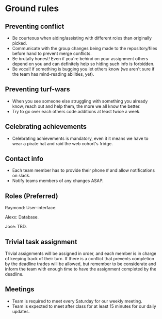 # Ground rules

## Preventing conflict

* Be courteous when aiding/assisting with different roles than originally picked.
* Communicate with the group changes being made to the repository/files before hand to prevent merge conflicts.
* Be brutally honest! Even if you're behind on your assignment others depend on you and can definitely help so hiding such info is forbidden.
* Be vocal! if something is bugging you let others know (we aren't sure if the team has mind-reading abilities, yet).

## Preventing turf-wars

* When you see someone else struggling with something you already know, reach out and help them, the more we all know the better.
* Try to go over each others code additions at least twice a week.

## Celebrating achievements

* Celebrating achievements is mandatory, even it it means we have to wear a pirate hat and raid the web cohort's fridge.

## Contact info

* Each team member has to provide their phone # and allow notifications on slack.
* Notify teams members of any changes ASAP.

## Roles (Preferred)

Raymond: User-interface.

Alexx: Database.

Jose: TBD.

## Trivial task assignment

Trivial assignments will be assigned in order, and each member is in charge of keeping track of their turn.
If there is a conflict that prevents completion by the deadline trades will be allowed, but remember to be considerate and inform
the team with enough time to have the assignment completed by the deadline.

## Meetings

* Team is required to meet every Saturday for our weekly meeting.
* Team is expected to meet after class for at least 15 minutes for our daily updates.


